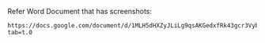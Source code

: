 Refer Word Document that has screenshots: 
```
https://docs.google.com/document/d/1MLH5dHXZyJLiLg9qsAKGedxfRk43gcr3Vyb8YC9JhnM/edit?tab=t.0
````